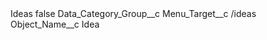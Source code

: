 <?xml version="1.0" encoding="UTF-8"?>
<CustomMetadata xmlns="http://soap.sforce.com/2006/04/metadata" xmlns:xsi="http://www.w3.org/2001/XMLSchema-instance" xmlns:xsd="http://www.w3.org/2001/XMLSchema">
    <label>Ideas</label>
    <protected>false</protected>
    <values>
        <field>Data_Category_Group__c</field>
        <value xsi:nil="true"/>
    </values>
    <values>
        <field>Menu_Target__c</field>
        <value xsi:type="xsd:string">/ideas</value>
    </values>
    <values>
        <field>Object_Name__c</field>
        <value xsi:type="xsd:string">Idea</value>
    </values>
</CustomMetadata>
